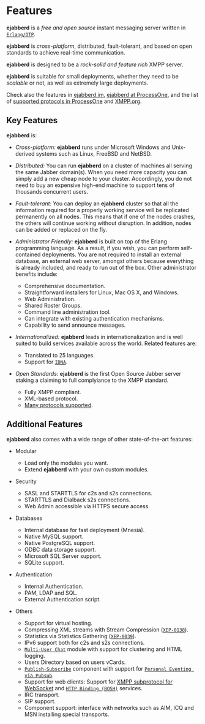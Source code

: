 # Features

**ejabberd** is a *free and open source* instant messaging server written in [`Erlang/OTP`][1].

**ejabberd** is *cross-platform*, distributed, fault-tolerant, and based on open standards to achieve real-time communication.

**ejabberd** is designed to be a *rock-solid and feature rich* XMPP server.

**ejabberd** is suitable for small deployments, whether they need to be *scalable* or not, as well as extremely large deployments.

Check also the features in [ejabberd.im][im],
[ejabberd at ProcessOne][p1home], and the list of [supported protocols in ProcessOne][xeps]
and [XMPP.org][xmppej].

[im]: https://ejabberd.im/
[p1home]: https://www.process-one.net/en/ejabberd/
[xeps]: https://www.process-one.net/en/ejabberd/protocols/
[xmppej]: https://xmpp.org/software/servers/ejabberd/

## Key Features

**ejabberd** is:

- *Cross-platform:* **ejabberd** runs under Microsoft Windows and Unix-derived systems such as Linux, FreeBSD and NetBSD.

- *Distributed:* You can run **ejabberd** on a cluster of machines all serving the same Jabber domain(s). When you need more capacity you can simply add a new cheap node to your cluster. Accordingly, you do not need to buy an expensive high-end machine to support tens of thousands concurrent users.

- *Fault-tolerant:* You can deploy an **ejabberd** cluster so that all the information required for a properly working service will be replicated permanently on all nodes. This means that if one of the nodes crashes, the others will continue working without disruption. In addition, nodes can be added or replaced on the fly.

- *Administrator Friendly:* **ejabberd** is built on top of the Erlang programming language. As a result, if you wish, you can perform self-contained deployments. You are not required to install an external database, an external web server, amongst others because everything is already included, and ready to run out of the box. Other administrator benefits include:

	- Comprehensive documentation.
	- Straightforward installers for Linux, Mac OS X, and Windows.
	- Web Administration.
	- Shared Roster Groups.
	- Command line administration tool.
	- Can integrate with existing authentication mechanisms.
	- Capability to send announce messages.

- *Internationalized:* **ejabberd** leads in internationalization and is well suited to build services available across the world. Related features are:

 	- Translated to 25 languages.
 	- Support for [`IDNA`][2].

- *Open Standards:* **ejabberd** is the first Open Source Jabber server staking a claiming to full complyiance to the XMPP standard.

 	- Fully XMPP compliant.
 	- XML-based protocol.
 	- [Many protocols supported][3].

## Additional Features

**ejabberd** also comes with a wide range of other state-of-the-art features:

- Modular

 	- Load only the modules you want.
 	- Extend **ejabberd** with your own custom modules.

- Security

 	- SASL and STARTTLS for c2s and s2s connections.
 	- STARTTLS and Dialback s2s connections.
 	- Web Admin accessible via HTTPS secure access.

- Databases

 	- Internal database for fast deployment (Mnesia).
 	- Native MySQL support.
 	- Native PostgreSQL support.
 	- ODBC data storage support.
 	- Microsoft SQL Server support.
 	- SQLite support.

- Authentication

 	- Internal Authentication.
 	- PAM, LDAP and SQL.
 	- External Authentication script.

- Others

 	- Support for virtual hosting.
 	- Compressing XML streams with Stream Compression
  ([`XEP-0138`][4]).
 	- Statistics via Statistics Gathering
  ([`XEP-0039`][5]).
 	- IPv6 support both for c2s and s2s connections.
 	- [`Multi-User Chat`][6] module with support for clustering and HTML logging.
 	- Users Directory based on users vCards.
 	- [`Publish-Subscribe`][7] component with support for
  [`Personal Eventing via Pubsub`][8].
 	- Support for web clients: Support for [XMPP subprotocol for WebSocket][9] and [`HTTP Binding (BOSH)`][10] services.
 	- IRC transport.
 	- SIP support.
 	- Component support: interface with networks such as AIM, ICQ and MSN installing special transports.

[1]: https://erlang.org/
[2]: https://tools.ietf.org/html/rfc3490
[3]: https://ejabberd.im/protocols
[4]: https://xmpp.org/extensions/xep-0138.html
[5]: https://xmpp.org/extensions/xep-0039.html
[6]: https://xmpp.org/extensions/xep-0045.html
[7]: https://xmpp.org/extensions/xep-0060.html
[8]: https://xmpp.org/extensions/xep-0163.html
[9]: https://tools.ietf.org/html/rfc7395
[10]: https://xmpp.org/extensions/xep-0206.html

